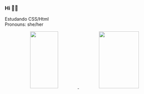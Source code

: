 ### Hi 🙋‍♀️

Estudando CSS/Html
<br>
Pronouns: she/her

<div align="center">
  <a href="https://github.com/luhschmidt">
  <img height="180em" img width="42%" src="https://github-readme-stats.vercel.app/api?username=luhschmidt&show_icons=true&theme=radical&include_all_commits=true&count_private=true"/>
  <img height="180em" img width="50%" src="https://github-readme-stats.vercel.app/api/top-langs/?username=luhschmidt&layout=compact&langs_count=7&theme=radical"/>
</div>
